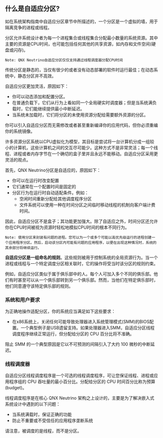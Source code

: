 ## 什么是自适应分区?

如在系统架构指南中自适应分区章节中所描述的，一个分区是一个虚拟的墙，用于隔离竞争的进程或线程。

分区允许系统设计者为每一个进程集合或线程集合分配最小数量的系统资源。其中主要的资源是CPU时间，也可能包括任何其他的共享资源，如内存和文件空间(硬盘或闪存)。

```
Note: QNX Neutrino自适应分区仅仅支持通过线程调度器分配CPU时间
```

传统分区是静态的，当仅有很少的或者没有动态部署的软件时运行最佳；在动态系统中，静态分区并不高效。

自适应分区更加灵活，原因如下：

- 你可以动态添加和配置分区。
- 在普通负载下，它们从行为上看如同一个全局硬实时调度器；但是当系统满负载时，它们能继续提供最小中断延迟。
- 当系统未加载时，它们将分区的未使用资源分配给需要额外资源的分区。

你可以引入自适应分区而无需修改或者甚至重新编译你的应用代码，但你必须重编你的系统镜像。

许多资源分区系统以CPU虚拟化为模型，其目标是尝试将一台计算机分成一组较小的计算机，这些计算机之间的交互尽可能少。这种方式不是非常灵活；每一个线程、进程或者内存字节在一个确切的盒子里并且永远不能移动。自适应分区采用更灵活的观点。

首先，QNX Neutrino分区是自适应的，原因如下：

- 你可以在运行时改变配置
- 它们通常在一个配置时间是固定的
- 分区行为在运行时自动适配条件。例如：
  - 空闲时间重新分配给其他调度程序分区
  - 文件系统可以使用一种在时间分区之间临时移动线程的机制向客户端计费时间。

因此，自适应分区不是盒子；其功能更加强大。除了自适应之外，时间分区还允许你在CPU时间被视为资源时轻松地模拟CPU时间的根本不同行为。

```
Note: 使用分区来封装有问题的进程。您可以为一个或多个可能以高优先级运行的进程创建一个应用程序分区。然后，启动该分区内可能有问题的应用程序，以便在出现这种情况时，系统的其余部分将继续运行。
```

**自适应分区是一组命名的规则**。这些规则被用于控制系统的全局资源行为。当一个进程或线程与一个特定调度分区相关联时，它的操作将受当时该分区的规则约束。

例如，自适应分区类似于属于俱乐部中的人。每个人可加入多个不同的俱乐部。他们有时甚至可以从一个俱乐部转到另一个俱乐部。然而，当他们在特定俱乐部时，他们同意遵守该特定俱乐部的规则。

### 系统和用户要求

为正确地操作适配分区，你的系统应当满足如下这些要求：

- 在x86系统上，关闭任何可能导致处理器进入系统管理模式(SMM)的BIOS配置。一个典型例子是USB遗留支持。如果处理器进入SMM，自适应分区线程调度程序继续正常运行，但分配给分区的 CPU 百分比将不准确。

阻止 SMM 的一个典型原因是它以不可预测的间隔引入了大约 100 微秒的中断延迟。

### 线程调度器

自适应分区线程调度程序是一个可选的线程调度程序，可让您保证线程、进程或应用程序组的 CPU 吞吐量的最小百分比。分配给分区的 CPU 时间百分比称为预算(budget)。

线程调度程序是在核心 QNX Neutrino 架构之上设计的，主要是为了解决嵌入式系统设计中遇到的以下问题：

- 当系统满载时，保证正确的功能
- 防止不重要或不受信任的应用程序垄断系统

请注意，被调度的是线程，而不是分区。







